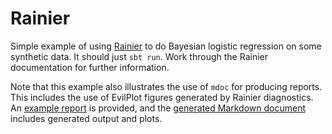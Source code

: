 # Rainier

Simple example of using [Rainier](https://rainier.fit/) to do Bayesian logistic regression on some synthetic data. It should just `sbt run`. Work through the Rainier documentation for further information.

Note that this example also illustrates the use of `mdoc` for producing reports. This includes the use of EvilPlot figures generated by Rainier diagnostics. An [example report](docs/LogisticRegression.md) is provided, and the [generated Markdown document](target/mdoc/LogisticRegression.md) includes generated output and plots.

